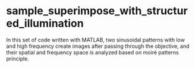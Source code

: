 # sample_superimpose_with_structured_illumination
In this set of code written with MATLAB, two sinusoidal patterns with low and high frequency create  images after passing through the objective, and their spatial and frequency space is analyzed based on moiré patterns principle.
